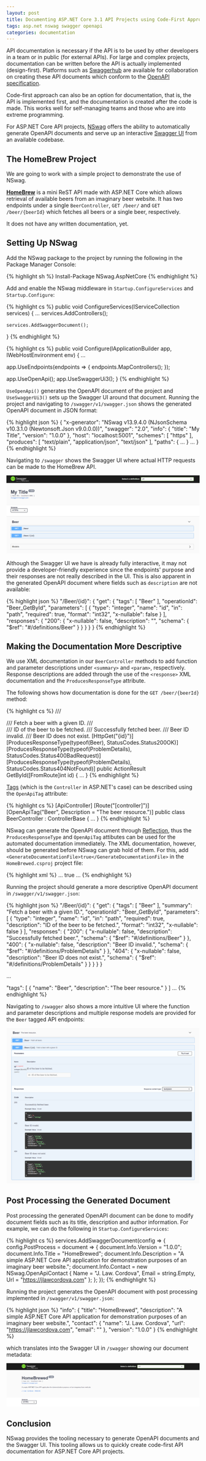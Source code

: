 ```yaml
---
layout: post
title: Documenting ASP.NET Core 3.1 API Projects using Code-First Approach with NSwag
tags: asp.net nswag swagger openapi
categories: documentation
---
```


API documentation is necessary if the API is to be used by other developers in a team or in public (for external APIs). For large and complex projects, documentation can be written before the API is actually implemented (design-first). Platforms such as [Swaggerhub](https://swagger.io/tools/swaggerhub/) are available for collaboration on creating these API documents which conform to the [OpenAPI specification](http://spec.openapis.org/oas/v3.0.3).

Code-first approach can also be an option for documentation, that is, the API is implemented first, and the documentation is created after the code is made. This works well for self-managing teams and those who are into extreme programming.

For ASP.NET Core API projects, [NSwag](https://github.com/RicoSuter/NSwag) offers the ability to automatically generate OpenAPI documents  and serve up an interactive [Swagger UI](https://swagger.io/tools/swagger-ui/) from an available codebase.

## The HomeBrew Project

We are going to work with a simple project to demonstrate the use of NSwag.

**[HomeBrew](https://github.com/jlawcordova/homebrewed)** is a mini ReST API made with ASP.NET Core which allows retrieval of available beers from an imaginary beer website. It has two endpoints under a single `BeerController`, `GET /beer/` and `GET /beer/{beerId}` which fetches all beers or a single beer, respectively.

It does not have any written documentation, yet.

## Setting Up NSwag

Add the NSwag package to the project by running the following in the Package Manager Console:

{% highlight sh %}
Install-Package NSwag.AspNetCore
{% endhighlight %}

Add and enable the NSwag middleware in `Startup.ConfigureServices` and `Startup.Configure`:

{% highlight cs %}
public void ConfigureServices(IServiceCollection services)
{
    ...
    services.AddControllers();

    services.AddSwaggerDocument();
}
{% endhighlight %}

{% highlight cs %}
public void Configure(IApplicationBuilder app, IWebHostEnvironment env)
{
  ...

  app.UseEndpoints(endpoints =>
  {
      endpoints.MapControllers();
  });

  app.UseOpenApi();
  app.UseSwaggerUi3();
}
{% endhighlight %}

`UseOpenApi()` generates the OpenAPI document of the project and `UseSwaggerUi3()` sets up the Swagger UI around that document. Running the project and navigating to `/swagger/v1/swagger.json` shows the generated OpenAPI document in JSON format:

{% highlight json %}
{
  "x-generator": "NSwag v13.9.4.0 (NJsonSchema v10.3.1.0 (Newtonsoft.Json v9.0.0.0))",
  "swagger": "2.0",
  "info": {
    "title": "My Title",
    "version": "1.0.0"
  },
  "host": "localhost:5001",
  "schemes": [
    "https"
  ],
  "produces": [
    "text/plain",
    "application/json",
    "text/json"
  ],
  "paths": {
    ...
  }
  ...
}
{% endhighlight %}

Navigating to `/swagger` shows the Swagger UI where actual HTTP requests can be made to the HomeBrew API.

![Generic Swagger](/public/2020-12-19-barebone-swagger.png "Generic Swagger")

Although the Swagger UI we have is already fully interactive, it may not provide a developer-friendly experience since the endpoints' purpose and their responses are not really described in the UI. This is also apparent in the generated OpenAPI document where fields such as `description` are not available:

{% highlight json %}
"/Beer/{id}": {
  "get": {
    "tags": [
      "Beer"
    ],
    "operationId": "Beer_GetById",
    "parameters": [
      {
        "type": "integer",
        "name": "id",
        "in": "path",
        "required": true,
        "format": "int32",
        "x-nullable": false
      }
    ],
    "responses": {
      "200": {
        "x-nullable": false,
        "description": "",
        "schema": {
          "$ref": "#/definitions/Beer"
        }
      }
    }
  }
}
{% endhighlight %}

## Making the Documentation More Descriptive

We use XML documentation in our `BeerController` methods to add function and parameter descriptions under `<summary>` and `<param>`, respectively. Response descriptions are added through the use of the `<response>` XML documentation and the `ProducesResponseType` attribute.

The following shows how documentation is done for the `GET /beer/{beerId}` method:

{% highlight cs %}
/// <summary>
/// Fetch a beer with a given ID.
/// </summary>
/// <param name="id">ID of the beer to be fetched.</param>
/// <response code="200">Successfully fetched beer.</response>
/// <response code="400">Beer ID invalid.</response>
/// <response code="404">Beer ID does not exist.</response>
[HttpGet("{id}")]
[ProducesResponseType(typeof(Beer), StatusCodes.Status200OK)]
[ProducesResponseType(typeof(ProblemDetails), StatusCodes.Status400BadRequest)]
[ProducesResponseType(typeof(ProblemDetails), StatusCodes.Status404NotFound)]
public ActionResult<Beer> GetById([FromRoute]int id)
{
  ...
}
{% endhighlight %}

[Tags](https://swagger.io/specification/#tag-object) (which is the `Controller` in ASP.NET's case) can be described using the `OpenApiTag` attribute:

{% highlight cs %}
[ApiController]
[Route("[controller]")]
[OpenApiTag("Beer", Description = "The beer resource.")]
public class BeerController : ControllerBase
{
  ...
}
{% endhighlight %}

NSwag can generate the OpenAPI document through [Reflection](https://docs.microsoft.com/en-us/dotnet/csharp/programming-guide/concepts/reflection), thus the `ProducesResponseType` and `OpenApiTag` attibutes can be used for the automated documentation immediately. The XML documentation, however, should be generated before NSwag can grab hold of them. For this, add `<GenerateDocumentationFile>true</GenerateDocumentationFile>` in the `HomeBrewed.csproj` project file:

{% highlight xml %}
<PropertyGroup>
  ...
  <GenerateDocumentationFile>true</GenerateDocumentationFile>
  ...
</PropertyGroup>
{% endhighlight %}

Running the project should generate a more descriptive OpenAPI document in `/swagger/v1/swagger.json`:

{% highlight json %}
"/Beer/{id}": {
  "get": {
    "tags": [
      "Beer"
    ],
    "summary": "Fetch a beer with a given ID.",
    "operationId": "Beer_GetById",
    "parameters": [
      {
        "type": "integer",
        "name": "id",
        "in": "path",
        "required": true,
        "description": "ID of the beer to be fetched.",
        "format": "int32",
        "x-nullable": false
      }
    ],
    "responses": {
      "200": {
        "x-nullable": false,
        "description": "Successfully fetched beer.",
        "schema": {
          "$ref": "#/definitions/Beer"
        }
      },
      "400": {
        "x-nullable": false,
        "description": "Beer ID invalid.",
        "schema": {
          "$ref": "#/definitions/ProblemDetails"
        }
      },
      "404": {
        "x-nullable": false,
        "description": "Beer ID does not exist.",
        "schema": {
          "$ref": "#/definitions/ProblemDetails"
        }
      }
    }
  }
}

...

"tags": [
  {
    "name": "Beer",
    "description": "The beer resource."
  }
]
...
{% endhighlight %}

Navigating to `/swagger` also shows a more intuitive UI where the function and parameter descriptions and multiple response models are provided for the `Beer` tagged API endpoints:

![Swagger Descriptive](/public/2020-12-19-beer-swagger-descriptive.png "Swagger Descriptive")

## Post Processing the Generated Document

Post processing the generated OpenAPI document can be done to modify document fields such as its title, description and author information. For example, we can do the following in `Startup.ConfigureServices`:

{% highlight cs %}
services.AddSwaggerDocument(config =>
{
    config.PostProcess = document =>
    {
        document.Info.Version = "1.0.0";
        document.Info.Title = "HomeBrewed";
        document.Info.Description = "A simple ASP.NET Core API application for demonstration purposes of an imaginary beer website.";
        document.Info.Contact = new NSwag.OpenApiContact
        {
            Name = "J. Law. Cordova",
            Email = string.Empty,
            Url = "https://jlawcordova.com"
        };
    };
});
{% endhighlight %}

Running the project generates the OpenAPI document with post processing implemented in `/swagger/v1/swagger.json`:

{% highlight json %}
"info": {
  "title": "HomeBrewed",
  "description": "A simple ASP.NET Core API application for demonstration purposes of an imaginary beer website.",
  "contact": {
    "name": "J. Law. Cordova",
    "url": "https://jlawcordova.com",
    "email": ""
  },
  "version": "1.0.0"
}
{% endhighlight %}

which translates into the Swagger UI in `/swagger` showing our document metadata:

![Swagger Post Process](/public/2020-12-19-beer-swagger-post-processing.png "Swagger Post Process")

## Conclusion

NSwag provides the tooling necessary to generate OpenAPI documents and the Swagger UI. This tooling allows us to quickly create code-first API documentation for ASP.NET Core API projects.